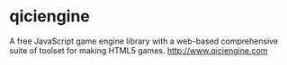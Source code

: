 # qiciengine
A free JavaScript game engine library with a web-based comprehensive suite of toolset for making HTML5 games. http://www.qiciengine.com
